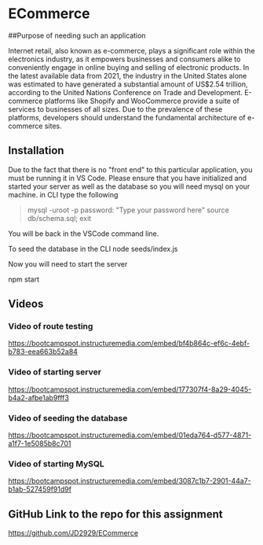 # ECommerce

##Purpose of needing such an application

Internet retail, also known as e-commerce, plays a significant role within the electronics industry, as it empowers businesses and consumers alike to conveniently engage in online buying and selling of electronic products. In the latest available data from 2021, the industry in the United States alone was estimated to have generated a substantial amount of US$2.54 trillion, according to the United Nations Conference on Trade and Development. E-commerce platforms like Shopify and WooCommerce provide a suite of services to businesses of all sizes. Due to the prevalence of these platforms, developers should understand the fundamental architecture of e-commerce sites.

## Installation

Due to the fact that there is no "front end" to this particular application, you must be running it in VS Code. Please ensure that you have initialized and started your server as well as the database so you will need mysql on your machine. 
in CLI type the following
> mysql -uroot -p
> password: "Type your password here"
> source db/schema.sql;
> exit

You will be back in the VSCode command line.

To seed the database in the CLI
node seeds/index.js

Now you will need to start the server 

npm start



## Videos 

### Video of route testing

https://bootcampspot.instructuremedia.com/embed/bf4b864c-ef6c-4ebf-b783-eea663b52a84

### Video of starting server

https://bootcampspot.instructuremedia.com/embed/177307f4-8a29-4045-b4a2-afbe1ab9fff3

### Video of seeding the database

https://bootcampspot.instructuremedia.com/embed/01eda764-d577-4871-a1f7-1e5085b8c701

### Video of starting MySQL

https://bootcampspot.instructuremedia.com/embed/3087c1b7-2901-44a7-b1ab-527459f91d9f

## GitHub Link to the repo for this assignment

https://github.com/JD2929/ECommerce



